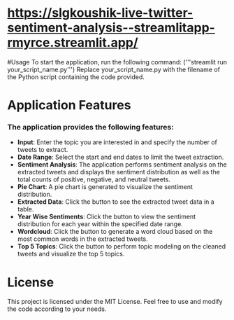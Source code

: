 # https://slgkoushik-live-twitter-sentiment-analysis--streamlitapp-rmyrce.streamlit.app/
#Usage
To start the application, run the following command:
('''streamlit run your_script_name.py''')
Replace your_script_name.py with the filename of the Python script containing the code provided.
# Application Features
### The application provides the following features:

- **Input**: Enter the topic you are interested in and specify the number of tweets to extract.
- **Date Range**: Select the start and end dates to limit the tweet extraction.
- **Sentiment Analysis**: The application performs sentiment analysis on the extracted tweets and displays the sentiment distribution as well as the total counts of positive, negative, and neutral tweets.
- **Pie Chart**: A pie chart is generated to visualize the sentiment distribution.
- **Extracted Data**: Click the button to see the extracted tweet data in a table.
- **Year Wise Sentiments**: Click the button to view the sentiment distribution for each year within the specified date range.
- **Wordcloud**: Click the button to generate a word cloud based on the most common words in the extracted tweets.
- **Top 5 Topics**: Click the button to perform topic modeling on the cleaned tweets and visualize the top 5 topics.
# License
This project is licensed under the MIT License. Feel free to use and modify the code according to your needs.






